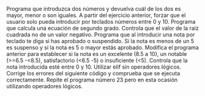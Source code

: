 Programa que introduzca dos números y devuelva cuál de los dos es mayor, menor o son iguales.
A partir del ejercicio anterior, forzar que el usuario solo pueda introducir por teclados números entre 0 y 10.
Programa que calcula una ecuación de segundo grado. Controla que el valor de la raíz cuadrada no de un valor negativo.
Programa que al introducir una nota por teclado te diga si has aprobado o suspendido. Si la nota es menos de un 5 es suspenso y si la nota es 5 o mayor estás aprobado.
Modifica el programa anterior para establecer si la nota es un excelente (8.5 a 10), un notable (>=6.5 -<8.5), satisfactorio (<6.5 -5) o insuficiente (<5). Controla que la nota introducida esté entre 0 y 10. Utilizar elif sin operadores lógicos.
Corrige los errores del siguiente código y comprueba que se ejecuta correctamente.
Repite el programa número 23 pero en esta ocasión utilizando operadores lógicos.
